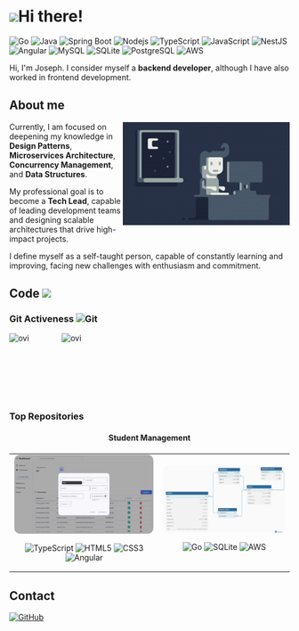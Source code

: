 <h1><img src="https://emojis.slackmojis.com/emojis/images/1531849430/4246/blob-sunglasses.gif?1531849430" width="30"/>Hi there!</h1>

<p>
  <img alt="Go" src="https://img.shields.io/badge/-Go-00ADD8?style=flat-square&logo=go&logoColor=white" />
  <img alt="Java" src="https://img.shields.io/badge/-Java-007396?style=flat-square&logo=java&logoColor=white" />
  <img alt="Spring Boot" src="https://img.shields.io/badge/-Spring%20Boot-6DB33F?style=flat-square&logo=spring-boot&logoColor=white" />
  <img alt="Nodejs" src="https://img.shields.io/badge/-Nodejs-43853d?style=flat-square&logo=Node.js&logoColor=white" />
  <img alt="TypeScript" src="https://img.shields.io/badge/-TypeScript-3178C6?style=flat-square&logo=typescript&logoColor=white" />
 <img alt="JavaScript" src="https://img.shields.io/badge/-JavaScript-F7DF1E?style=flat-square&logo=javascript&logoColor=F7DF1E&color=272727" />
  <img alt="NestJS" src="https://img.shields.io/badge/-NestJS-E0234E?style=flat-square&logo=nestjs&logoColor=white" />
  <img alt="Angular" src="https://img.shields.io/badge/-Angular-E23237?style=flat-square&logo=angular&logoColor=white" />
    <img alt="MySQL" src="https://img.shields.io/badge/-MySQL-4479A1?style=flat-square&logo=mysql&logoColor=white" />
  <img alt="SQLite" src="https://img.shields.io/badge/-SQLite-003B57?style=flat-square&logo=sqlite&logoColor=white" />
  <img alt="PostgreSQL" src="https://img.shields.io/badge/-PostgreSQL-4169E1?style=flat-square&logo=postgresql&logoColor=white" />
  <img alt="AWS" src="https://img.shields.io/badge/-AWS-232F3E?style=flat-square&logo=amazon-aws&logoColor=white" />

</p>

<p>Hi, I'm Joseph. I consider myself a <b>backend developer</b>, although I have also worked in frontend development.</p>



## About me
<div >
<img src="https://raw.githubusercontent.com/AVS1508/AVS1508/master/assets/Night-Coding.gif" align="right"/>

Currently, I am focused on deepening my knowledge in **Design Patterns**, **Microservices Architecture**, **Concurrency Management**, and **Data Structures**.

My professional goal is to become a **Tech Lead**, capable of leading development teams and designing scalable architectures that drive high-impact projects.

I define myself as a self-taught person, capable of constantly learning and improving, facing new challenges with enthusiasm and commitment.

</div>

## Code <img src ="https://media2.giphy.com/media/QssGEmpkyEOhBCb7e1/giphy.gif?cid=ecf05e47a0n3gi1bfqntqmob8g9aid1oyj2wr3ds3mg700bl&rid=giphy.gif" width = 32px> 

### Git Activeness <img src="https://media.giphy.com/media/W5eoZHPpUx9sapR0eu/giphy.gif" width="30px" alt="Git"/>


<p><img align="left" src="https://github-readme-stats.vercel.app/api/top-langs?username=joseph-q&show_icons=true&locale=en&layout=compact&theme=default" alt="ovi" /></p>
<p>&nbsp;<img align="right" src="https://github-readme-stats.vercel.app/api?username=joseph-q&show_icons=true&locale=en&theme=default" alt="ovi" width="410" /></p>
<br><br><br><br><br>



### Top Repositories

<div>
  <h4 align="center" style="border-bottom: 1px solid #fff" >Student Management</h4>


<table align="center">
  <tr>
    <td align="center">
      <a href="https://github.com/Joseph-q/SchollFrontendApp">
        <img src="./images/proyect.gif" alt="Imagen de ejemplo" style="width: 250px; border-radius: 10px;">
      </a>
 <p> 
  <img alt="TypeScript" src="https://img.shields.io/badge/-TypeScript-3178C6?style=flat-square&logo=typescript&logoColor=white" />
  <img alt="HTML5" src="https://img.shields.io/badge/-HTML5-E34F26?style=flat-square&logo=html5&logoColor=white" />
  <img alt="CSS3" src="https://img.shields.io/badge/-CSS3-1572B6?style=flat-square&logo=css3&logoColor=white" />
  <img alt="Angular" src="https://img.shields.io/badge/-Angular-E23237?style=flat-square&logo=angular&logoColor=white" /></p>
    </td>
    <td align="center">
      <a href="https://github.com/Joseph-q/SchollBackendApp">
        <img src="./images/databaseDiagram.png" alt="Imagen de ejemplo" style="width: 250px; border-radius: 10px;">
      </a>
      <p>   <img alt="Go" src="https://img.shields.io/badge/-Go-00ADD8?style=flat-square&logo=go&logoColor=white" />
         <img alt="SQLite" src="https://img.shields.io/badge/-SQLite-003B57?style=flat-square&logo=sqlite&logoColor=white" />
        <img alt="AWS" src="https://img.shields.io/badge/-AWS-232F3E?style=flat-square&logo=amazon-aws&logoColor=white" /></p>
    </td>
  </tr>
</table>


</div>

## Contact

<p>
  <a href="https://github.com/Joseph-q" target="_blank">
    <img alt="GitHub" src="https://img.shields.io/badge/GitHub-%2312100E.svg?&style=for-the-badge&logo=Github&logoColor=white" />
  </a>
</p>
